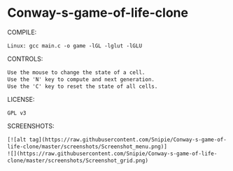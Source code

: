 # Conway-s-game-of-life-clone
COMPILE:

	Linux: gcc main.c -o game -lGL -lglut -lGLU
CONTROLS:

	Use the mouse to change the state of a cell.
	Use the 'N' key to compute and next generation.
	Use the 'C' key to reset the state of all cells.
	
LICENSE:

	GPL v3

SCREENSHOTS:

	[![alt tag](https://raw.githubusercontent.com/Snipie/Conway-s-game-of-life-clone/master/screenshots/Screenshot_menu.png)]
	![](https://raw.githubusercontent.com/Snipie/Conway-s-game-of-life-clone/master/screenshots/Screenshot_grid.png)
